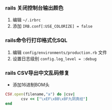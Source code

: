 ### rails 关闭控制台输出颜色
1. 编辑 `~/.irbrc`
2. 添加 `IRB.conf[:USE_COLORIZE] = false`

### rails命令行打印格式化SQL
1. 编辑 `config/environments/production.rb` 文件
2. 设置日志级别 `config.log_level = :debug`

### rails CSV导出中文乱码修复
- 添加16进制BOM头
```ruby
CSV.open(filename,"a") do |csv|
       csv << ["\xEF\xBB\xBF九阴真经"]
end
```